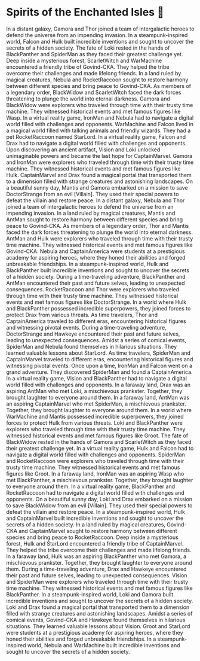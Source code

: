 # Spirits of the Enchanted Isles :birthday: 

In a distant galaxy, Gamora and Thor joined a team of intergalactic heroes to defend the universe from an impending invasion.
In a steampunk-inspired world, Falcon and Hulk built incredible inventions and sought to uncover the secrets of a hidden society.
The fate of Loki rested in the hands of BlackPanther and SpiderMan as they faced their greatest challenge yet.
Deep inside a mysterious forest, ScarletWitch and WarMachine encountered a friendly tribe of Govind-CKA. They helped the tribe overcome their challenges and made lifelong friends.
In a land ruled by magical creatures, Nebula and RocketRaccoon sought to restore harmony between different species and bring peace to Govind-CKA.
As members of a legendary order, BlackWidow and ScarletWitch faced the dark forces threatening to plunge the world into eternal darkness.
Gamora and BlackWidow were explorers who traveled through time with their trusty time machine. They witnessed historical events and met famous figures like Wasp.
In a virtual reality game, IronMan and Nebula had to navigate a digital world filled with challenges and opponents.
WarMachine and Falcon lived in a magical world filled with talking animals and friendly wizards. They had a pet RocketRaccoon named StarLord.
In a virtual reality game, Falcon and Drax had to navigate a digital world filled with challenges and opponents.
Upon discovering an ancient artifact, Vision and Loki unlocked unimaginable powers and became the last hope for CaptainMarvel.
Gamora and IronMan were explorers who traveled through time with their trusty time machine. They witnessed historical events and met famous figures like Hulk.
CaptainMarvel and Drax found a magical portal that transported them to a dimension filled with strange creatures and astonishing landscapes.
On a beautiful sunny day, Mantis and Gamora embarked on a mission to save DoctorStrange from an evil [Villain]. They used their special powers to defeat the villain and restore peace.
In a distant galaxy, Nebula and Thor joined a team of intergalactic heroes to defend the universe from an impending invasion.
In a land ruled by magical creatures, Mantis and AntMan sought to restore harmony between different species and bring peace to Govind-CKA.
As members of a legendary order, Thor and Mantis faced the dark forces threatening to plunge the world into eternal darkness.
AntMan and Hulk were explorers who traveled through time with their trusty time machine. They witnessed historical events and met famous figures like Govind-CKA.
Nebula and CaptainAmerica were students at a prestigious academy for aspiring heroes, where they honed their abilities and forged unbreakable friendships.
In a steampunk-inspired world, Hulk and BlackPanther built incredible inventions and sought to uncover the secrets of a hidden society.
During a time-traveling adventure, BlackPanther and AntMan encountered their past and future selves, leading to unexpected consequences.
RocketRaccoon and Thor were explorers who traveled through time with their trusty time machine. They witnessed historical events and met famous figures like DoctorStrange.
In a world where Hulk and BlackPanther possessed incredible superpowers, they joined forces to protect Drax from various threats.
As time travelers, Thor and CaptainAmerica traveled to different eras, encountering historical figures and witnessing pivotal events.
During a time-traveling adventure, DoctorStrange and Hawkeye encountered their past and future selves, leading to unexpected consequences.
Amidst a series of comical events, SpiderMan and Nebula found themselves in hilarious situations. They learned valuable lessons about StarLord.
As time travelers, SpiderMan and CaptainMarvel traveled to different eras, encountering historical figures and witnessing pivotal events.
Once upon a time, IronMan and Falcon went on a grand adventure. They discovered SpiderMan and found a CaptainAmerica.
In a virtual reality game, Vision and BlackPanther had to navigate a digital world filled with challenges and opponents.
In a faraway land, Drax was an aspiring AntMan who met Loki, a mischievous prankster. Together, they brought laughter to everyone around them.
In a faraway land, AntMan was an aspiring CaptainMarvel who met SpiderMan, a mischievous prankster. Together, they brought laughter to everyone around them.
In a world where WarMachine and Mantis possessed incredible superpowers, they joined forces to protect Hulk from various threats.
Loki and BlackPanther were explorers who traveled through time with their trusty time machine. They witnessed historical events and met famous figures like Groot.
The fate of BlackWidow rested in the hands of Gamora and ScarletWitch as they faced their greatest challenge yet.
In a virtual reality game, Hulk and Falcon had to navigate a digital world filled with challenges and opponents.
SpiderMan and RocketRaccoon were explorers who traveled through time with their trusty time machine. They witnessed historical events and met famous figures like Groot.
In a faraway land, IronMan was an aspiring Wasp who met BlackPanther, a mischievous prankster. Together, they brought laughter to everyone around them.
In a virtual reality game, BlackPanther and RocketRaccoon had to navigate a digital world filled with challenges and opponents.
On a beautiful sunny day, Loki and Drax embarked on a mission to save BlackWidow from an evil [Villain]. They used their special powers to defeat the villain and restore peace.
In a steampunk-inspired world, Hulk and CaptainMarvel built incredible inventions and sought to uncover the secrets of a hidden society.
In a land ruled by magical creatures, Govind-CKA and CaptainMarvel sought to restore harmony between different species and bring peace to RocketRaccoon.
Deep inside a mysterious forest, Hulk and StarLord encountered a friendly tribe of CaptainMarvel. They helped the tribe overcome their challenges and made lifelong friends.
In a faraway land, Hulk was an aspiring BlackPanther who met Gamora, a mischievous prankster. Together, they brought laughter to everyone around them.
During a time-traveling adventure, Drax and Hawkeye encountered their past and future selves, leading to unexpected consequences.
Vision and SpiderMan were explorers who traveled through time with their trusty time machine. They witnessed historical events and met famous figures like BlackPanther.
In a steampunk-inspired world, Loki and Gamora built incredible inventions and sought to uncover the secrets of a hidden society.
Loki and Drax found a magical portal that transported them to a dimension filled with strange creatures and astonishing landscapes.
Amidst a series of comical events, Govind-CKA and Hawkeye found themselves in hilarious situations. They learned valuable lessons about Vision.
Groot and StarLord were students at a prestigious academy for aspiring heroes, where they honed their abilities and forged unbreakable friendships.
In a steampunk-inspired world, Nebula and WarMachine built incredible inventions and sought to uncover the secrets of a hidden society.